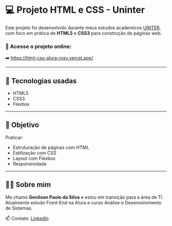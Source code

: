 
# 💻 Projeto HTML e CSS - Uninter

Este projeto foi desenvolvido durante meus estudos academicos [UINTER](https://www.alura.com.br/), com foco em prática de **HTML5** e **CSS3** para construção de páginas web.

### 🔗 Acesse o projeto online:
➡️ https://html-css-alura-rosy.vercel.app/

---

## 📘 Tecnologias usadas

- HTML5
- CSS3
- Flexbox

---

## 🎯 Objetivo

Praticar:
- Estruturação de páginas com HTML
- Estilização com CSS
- Layout com Flexbox
- Responsividade

---

## 👨‍💻 Sobre mim

Me chamo **Genilson Paulo da Silva** e estou em transição para a área de TI. Atualmente estudo Front-End na Alura e curso Análise e Desenvolvimento de Sistemas.

📫 Contato: [LinkedIn](https://www.linkedin.com/in/genilson-paulo-silva)
